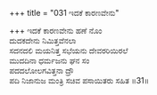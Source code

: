 +++
title = "031 ಇದಕೆ ಕಾರಣವೇನು"

+++
ಇದಕೆ ಕಾರಣವೇನು ಹಣೆ ನೊಂ  
ದುದಕದೇನು ನಿಮಿತ್ತವೆನಲಾ  
ಸದನದಲಿ ಮಯನಿತ್ತ ಸಭೆಯನು ದೇವರರಿಯಿರಲೆ  
ಮುದದಿನಾ ಧರ್ಮಜನು ಘನ ಸಂ  
ಪದದಲೋಲಗವಿತ್ತನಾ ದ್ರೌ  
ಪದಿ ನಿಜಾನುಜ ಮಂತ್ರಿ ಸಚಿವ ಪಸಾಯಿತರು ಸಹಿತ  ॥31॥